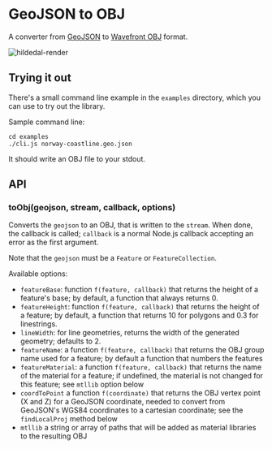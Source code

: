 GeoJSON to OBJ
==============

A converter from [GeoJSON](http://geojson.org) to 
[Wavefront OBJ](https://en.wikipedia.org/wiki/Wavefront_.obj_file) format.

![hildedal-render](https://cloud.githubusercontent.com/assets/1246614/10125338/8c915d0e-6570-11e5-84da-4ac7ea0963a6.png)

## Trying it out

There's a small command line example in the `examples` directory, which you can use to try out the library.

Sample command line:

```
cd examples
./cli.js norway-coastline.geo.json
```

It should write an OBJ file to your stdout.

## API

### toObj(geojson, stream, callback, options)

Converts the `geojson` to an OBJ, that is written to the `stream`.
When done, the callback is called; `callback` is a normal Node.js callback
accepting an error as the first argument.

Note that the `geojson` must be a `Feature` or `FeatureCollection`.

Available options:

* `featureBase`: function `f(feature, callback)` that returns the height of
  a feature's base; by default, a function that always returns 0.
* `featureHeight`: function `f(feature, callback)` that returns the height of
  a feature; by default, a function that returns 10 for polygons and
  0.3 for linestrings.
* `lineWidth`: for line geometries, returns the width of the generated
  geometry; defaults to 2.
* `featureName`: a function `f(feature, callback)` that returns the OBJ group
  name used for a feature; by default a function that numbers the
  features
* `featureMaterial`: a function `f(feature, callback)` that returns the name
  of the material for a feature; if undefined, the material is
  not changed for this feature; see `mtllib` option below
* `coordToPoint` a function `f(coordinate)` that returns the
  OBJ vertex point (X and Z) for a GeoJSON coordinate, needed to
  convert from GeoJSON's WGS84 coordinates to a cartesian coordinate;
  see the `findLocalProj` method below
* `mtllib` a string or array of paths that will be added as material
  libraries to the resulting OBJ
